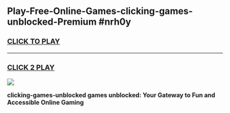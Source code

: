 
## Play-Free-Online-Games-clicking-games-unblocked-Premium #nrh0y
<h3>
<a href="https://premium.freeplayer.one?title=clicking-games-unblocked&ref=8M">CLICK TO PLAY</a></h3>
<hr>

<h3>
<a href="https://premium.freeplayer.one?title=clicking-games-unblocked&ref=8M">CLICK 2 PLAY</a>
  
</h3>

<a href="https://premium.freeplayer.one?title=clicking-games-unblocked&ref=8M"><img src="https://clearcache.store/games.png"></a>


**clicking-games-unblocked games unblocked: Your Gateway to Fun and Accessible Online Gaming**
